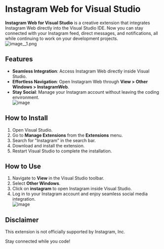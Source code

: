 # Instagram Web for Visual Studio  

**Instagram Web for Visual Studio** is a creative extension that integrates Instagram Web directly into the Visual Studio IDE. Now you can stay connected with your Instagram feed, direct messages, and notifications, all while continuing to work on your development projects.  
![image__1.png](image__1.png)
## Features  
- **Seamless Integration**: Access Instagram Web directly inside Visual Studio.  
- **Effortless Navigation**: Open Instagram Web through **View > Other Windows > InstagramWeb**.  
- **Stay Social**: Manage your Instagram account without leaving the coding environment.  
![image](https://github.com/user-attachments/assets/e32f4c0e-ff0b-49e8-9313-6ec9d3a59e3f)

## How to Install  
1. Open Visual Studio.  
2. Go to **Manage Extensions** from the **Extensions** menu.  
3. Search for "Instagram" in the search bar.  
4. Download and install the extension.  
5. Restart Visual Studio to complete the installation.  

## How to Use  
1. Navigate to **View** in the Visual Studio toolbar.  
2. Select **Other Windows**.  
3. Click on **instagram** to open Instagram inside Visual Studio.  
4. Log in to your Instagram account and enjoy seamless social media integration.  
![image](https://github.com/user-attachments/assets/0758ebab-4c29-409b-a87f-a6ee60252d31)

## Disclaimer  
This extension is not officially supported by Instagram, Inc.  

Stay connected while you code!
